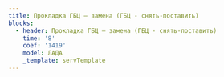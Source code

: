 ```yaml
---
title: Прокладка ГБЦ – замена (ГБЦ - снять-поставить)
blocks:
  - header: Прокладка ГБЦ – замена (ГБЦ - снять-поставить)
    time: '8'
    coef: '1419'
    model: ЛАДА
    _template: servTemplate
---
```


        
